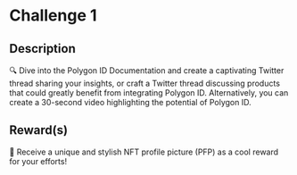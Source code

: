 # Challenge 1

## Description

🔍 Dive into the Polygon ID Documentation and create a captivating Twitter thread sharing your insights, or craft a Twitter thread discussing products that could greatly benefit from integrating Polygon ID. Alternatively, you can create a 30-second video highlighting the potential of Polygon ID.

## Reward(s)

🎁 Receive a unique and stylish NFT profile picture (PFP) as a cool reward for your efforts!
